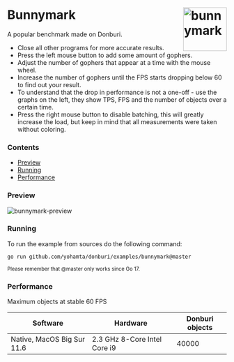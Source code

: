 # <img align="right" width="100" src="https://user-images.githubusercontent.com/19890545/147268423-d643c63a-96d2-40d1-9791-6cd842dc5647.png" alt="bunnymark" title="bunnymark" /> Bunnymark

A popular benchmark made on Donburi.

- Close all other programs for more accurate results.
- Press the left mouse button to add some amount of gophers.
- Adjust the number of gophers that appear at a time with the mouse wheel.
- Increase the number of gophers until the FPS starts dropping below 60 to find out your result.
- To understand that the drop in performance is not a one-off - use the graphs on the left, they show TPS, FPS and the number of objects over a certain time.
- Press the right mouse button to disable batching, this will greatly increase the load, but keep in mind that all measurements were taken without coloring.

### Contents

- [Preview](#preview)
- [Running](#running)
- [Performance](#performance)


### Preview

![bunnymark-preview](https://user-images.githubusercontent.com/1475839/150521292-9d3ec2c9-b96f-4cc1-a778-57dabfbd46b6.gif)

### Running

To run the example from sources do the following command:

```
go run github.com/yohamta/donburi/examples/bunnymark@master
```
<sub>Please remember that @master only works since Go 17.</sub>

### Performance

Maximum objects at stable 60 FPS

| Software                                     | Hardware                     |  Donburi objects |
|----------------------------------------------|------------------------------|-----------------|
| Native, MacOS Big Sur 11.6                   | 2.3 GHz 8-Core Intel Core i9 | 40000           |
